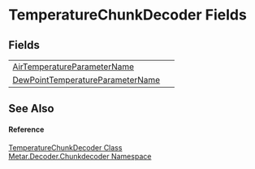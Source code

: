 # TemperatureChunkDecoder Fields




## Fields
<table>
<tr>
<td><a href="F_Metar_Decoder_Chunkdecoder_TemperatureChunkDecoder_AirTemperatureParameterName.md">AirTemperatureParameterName</a></td>
<td> </td></tr>
<tr>
<td><a href="F_Metar_Decoder_Chunkdecoder_TemperatureChunkDecoder_DewPointTemperatureParameterName.md">DewPointTemperatureParameterName</a></td>
<td> </td></tr>
</table>

## See Also


#### Reference
<a href="T_Metar_Decoder_Chunkdecoder_TemperatureChunkDecoder.md">TemperatureChunkDecoder Class</a>  
<a href="N_Metar_Decoder_Chunkdecoder.md">Metar.Decoder.Chunkdecoder Namespace</a>  
